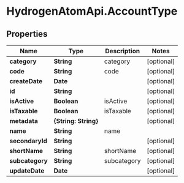 # HydrogenAtomApi.AccountType

## Properties
Name | Type | Description | Notes
------------ | ------------- | ------------- | -------------
**category** | **String** | category | [optional] 
**code** | **String** | code | [optional] 
**createDate** | **Date** |  | [optional] 
**id** | **String** |  | [optional] 
**isActive** | **Boolean** | isActive | [optional] 
**isTaxable** | **Boolean** | isTaxable | [optional] 
**metadata** | **{String: String}** |  | [optional] 
**name** | **String** | name | 
**secondaryId** | **String** |  | [optional] 
**shortName** | **String** | shortName | [optional] 
**subcategory** | **String** | subcategory | [optional] 
**updateDate** | **Date** |  | [optional] 



